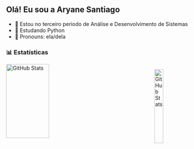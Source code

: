 ## Olá! Eu sou a Aryane Santiago

- 🔭 Estou no terceiro periodo de Análise e Desenvolvimento de Sistemas
- 📖 Estudando Python
- 👤 Pronouns: ela/dela


### 📊 Estatísticas

<div style="display: flex; justify-content: space-between; width: 100%; ">
  <img 
    alt="GitHub Stats" 
    height="200" 
    style="width: 48%; margin-right: 10px;" 
    src="https://github-readme-stats.vercel.app/api?username=aryanesantiago&show_icons=true&theme=radical&include_all_commits=true&locale=pt-br" 
  />

  <img 
    alt="GitHub Stats" 
    height="200" 
    style="width: 48%;" 
    src="https://github-readme-stats.vercel.app/api/top-langs/?username=aryanesantiago&theme=radical&layout=compact&custom_title=Tecnologias&langs_count=9" 
  />
</div>








